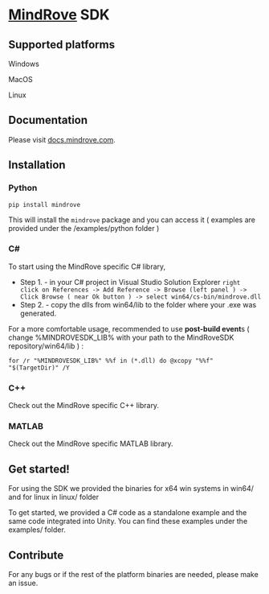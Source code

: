 
# [MindRove](https://mindrove.com) SDK

## Supported platforms

Windows

MacOS

Linux

## Documentation
Please visit [docs.mindrove.com](https://docs.mindrove.com). 

## Installation 
### Python 

    pip install mindrove

This will install the `mindrove` package and you can access it ( examples are provided under the /examples/python folder )

### C# 
To start using the MindRove specific C# library, 
- Step 1. - in your C# project in Visual Studio Solution Explorer `right click on References -> Add Reference -> Browse (left panel ) -> Click Browse ( near Ok button ) -> select win64/cs-bin/mindrove.dll`
- Step 2. -  copy the dlls from win64/lib to the folder where your .exe was generated. 

For a more comfortable usage, recommended to use **post-build event**s ( change %MINDROVESDK_LIB% with your path to the MindRoveSDK repository/win64/lib ) : 

    for /r "%MINDROVESDK_LIB%" %%f in (*.dll) do @xcopy "%%f" "$(TargetDir)" /Y

### C++ 
Check out the MindRove specific C++ library.

### MATLAB 
Check out the MindRove specific MATLAB library.


## Get started!
For using the SDK we provided the binaries for x64 win systems in win64/ and for linux in linux/ folder

To get started, we provided a C# code as a standalone example and the same code integrated into Unity. You can find these examples under the examples/ folder. 

## Contribute
For any bugs or if the rest of the platform binaries are needed, please make an issue.


